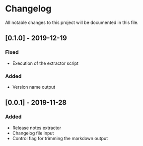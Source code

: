 # Changelog
All notable changes to this project will be documented in this file.

## [0.1.0] - 2019-12-19
### Fixed
- Execution of the extractor script
### Added
- Version name output

## [0.0.1] - 2019-11-28
### Added
- Release notes extractor
- Changelog file input
- Control flag for trimming the markdown output